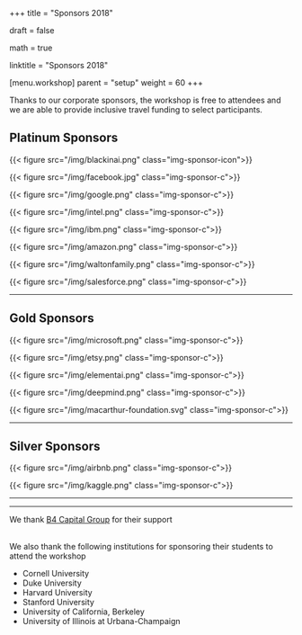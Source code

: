 +++
title = "Sponsors 2018"

draft = false

math = true

linktitle = "Sponsors 2018"

[menu.workshop]
  parent = "setup"
  weight = 60
+++

Thanks to our corporate sponsors, the workshop is free to attendees and we are able to provide inclusive travel funding to select participants.

## Platinum Sponsors

{{< figure src="/img/blackinai.png" class="img-sponsor-icon">}}

{{< figure src="/img/facebook.jpg" class="img-sponsor-c">}}

{{< figure src="/img/google.png" class="img-sponsor-c">}}

{{< figure src="/img/intel.png" class="img-sponsor-c">}}

{{< figure src="/img/ibm.png" class="img-sponsor-c">}}

{{< figure src="/img/amazon.png" class="img-sponsor-c">}}

{{< figure src="/img/waltonfamily.png" class="img-sponsor-c">}}

{{< figure src="/img/salesforce.png" class="img-sponsor-c">}}

<hr>

## Gold Sponsors

{{< figure src="/img/microsoft.png" class="img-sponsor-c">}}

{{< figure src="/img/etsy.png" class="img-sponsor-c">}}

{{< figure src="/img/elementai.png" class="img-sponsor-c">}}

{{< figure src="/img/deepmind.png" class="img-sponsor-c">}}

{{< figure src="/img/macarthur-foundation.svg" class="img-sponsor-c">}}

<hr>

## Silver Sponsors

{{< figure src="/img/airbnb.png" class="img-sponsor-c">}}

{{< figure src="/img/kaggle.png" class="img-sponsor-c">}}

<hr>

<hr>

We thank [B4 Capital Group](https://b4capitalgroup.com/) for their support
<br><br>

We also thank the following institutions  for sponsoring their students to attend the  workshop

 - Cornell University
 - Duke University
 - Harvard University
 - Stanford University
 - University of California, Berkeley
 - University of Illinois at Urbana-Champaign